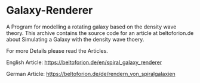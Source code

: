 # Galaxy-Renderer

A Program for modelling a rotating galaxy based on the density wave theory. This archive contains the source code for an 
article at beltoforion.de about Simulating a Galaxy with the density wave thoery.

For more Details please read the Articles.

English Article:
https://beltoforion.de/en/spiral_galaxy_renderer

German Article:
https://beltoforion.de/de/rendern_von_spiralgalaxien

